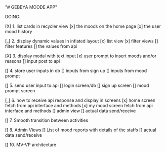 "# GEBEYA MOODE APP" 

DOING:

[X] 1. list cards in recycler view
       [x] the moods on the home page
       [x] the user mood history

 [_] 2. display dynamic values in inflated layout
 	    [x] list view
 	    [x] filter views
 	    []  filter features
 	    []  the values from api

 [X] 3. display modal with text input
 	    [x] user prompt to insert moods and/or reasons
 	    []  input post to api

 [] 4. store user inputs in db
       [] inputs from sign up
       [] inputs from mood prompt

 [] 5. send user input to api
      [] login screen/db
      [] sign up screen
      [] mood prompt screen

 [_] 6. how to receive api response and display in screens
      [x] home screen fetch from api interface and methods
      [x] my mood screen fetch from api interface and methods
      []  admin view
      []  actual data send/receive

 [] 7. Smooth transition between activities

 [] 8. Admin Views
      [] List of mood reports with details of the staffs
      [] actual data send/receive

 [] 10. MV-VP architecture